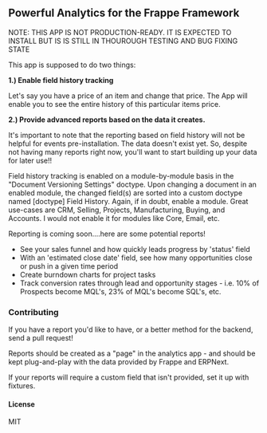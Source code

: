 ## Powerful Analytics for the Frappe Framework

NOTE: THIS APP IS NOT PRODUCTION-READY. IT IS EXPECTED TO INSTALL BUT IS IS STILL IN
THOUROUGH TESTING AND BUG FIXING STATE

This app is supposed to do two things:

**1.) Enable field history tracking**

Let's say you have a price of an item and change that price. The App will enable 
you to see the entire history of this particular items price.

**2.) Provide advanced reports based on the data it creates.**

It's important to note that the reporting based on field history will not
be helpful for events pre-installation. The data doesn't exist yet. So, despite
not having many reports right now, you'll want to start building up your data
for later use!!

Field history tracking is enabled on a module-by-module basis in the
"Document Versioning Settings" doctype. Upon changing a document in an enabled
module, the changed field(s) are sorted into a custom doctype named
[doctype] Field History. Again, if in doubt, enable a module. Great use-cases
are CRM, Selling, Projects, Manufacturing, Buying, and Accounts. I would not
enable it for modules like Core, Email, etc.

Reporting is coming soon....here are some potential reports!
  - See your sales funnel and how quickly leads progress by 'status' field
  - With an 'estimated close date' field, see how many opportunities close
    or push in a given time period
  - Create burndown charts for project tasks
  - Track conversion rates through lead and opportunity stages - i.e.
    10% of Prospects become MQL's, 23% of MQL's become SQL's, etc.

### Contributing

If you have a report you'd like to have, or a better method for the backend,
send a pull request!

Reports should be created as a "page" in the analytics app - and should be kept
plug-and-play with the data provided by Frappe and ERPNext.

If your reports will require a custom field that isn't provided, set it up with
fixtures.


#### License

MIT
